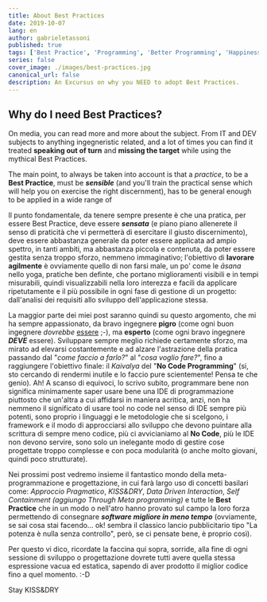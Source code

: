 ```yaml
---
title: About Best Practices
date: 2019-10-07
lang: en
author: gabrieletassoni
published: true
tags: ['Best Practice', 'Programming', 'Better Programming', 'Happiness', 'KISS', 'DRY']
series: false
cover_image: ./images/best-practices.jpg
canonical_url: false
description: An Excursus on why you NEED to adopt Best Practices.
---
```

## Why do I need Best Practices?

On media, you can read more and more about the subject. From IT and DEV subjects to anything ingegneristic related, and a lot of times you can find it treated **speaking out of turn** and **missing the target** while using the mythical Best Practices.

The main point, to always be taken into account is that a _practice_, to be a **Best Practice**, must be ***sensible*** (and you'll train the practical sense which will help you on exercise the right discernment), has to be general enough to be applied in a wide range of 

Il punto fondamentale, da tenere sempre presente è che una pratica, per essere Best Practice, deve essere ***sensata*** (e piano piano allenerete il senso di praticità che vi permetterà di esercitare il giusto discernimento), deve essere abbastanza generale da poter essere applicata ad ampio spettro, in tanti ambiti, ma abbastanza piccola e contenuta, da poter essere gestita senza troppo sforzo, nemmeno immaginativo; l'obiettivo di **lavorare agilmente** è ovviamente quello di non farsi male, un po' come le _āsana_ nello yoga, pratiche ben definte, che portano miglioramenti visibili e in tempi misurabili, quindi visualizzabili nella loro interezza e facili da applicare ripetutamente e il più possibile in ogni fase di gestione di un progetto: dall'analisi dei requisiti allo sviluppo dell'applicazione stessa.

La maggior parte dei miei post saranno quindi su questo argomento, che mi ha sempre appassionato, da bravo ingegnere **pigro** (come ogni buon ingegnere *dovrebbe* [essere](https://blog.codinghorror.com/how-to-become-a-better-programmer-by-not-programming/) ;-), ma **esperto** (come ogni bravo ingegnere ***DEVE*** essere). Sviluppare sempre meglio richiede certamente sforzo, ma mirato ad elevarsi costantemente e ad alzare l'astrazione della pratica passando dal "_come faccio a farlo?_" al "_cosa voglio fare?_", fino a raggiungere l'obiettivo finale: il _Kaivalya_ del "**No Code Programming**" (si, sto cercando di rendermi inutile e lo faccio pure scientemente! Pensa te che genio). Ah! A scanso di equivoci, lo scrivo subito, programmare bene non significa minimamente saper usare bene una IDE di programmazione piuttosto che un'altra a cui affidarsi in maniera acritica, anzi, non ha nemmeno il significato di usare tool no code nel senso di IDE sempre più potenti, sono proprio i linguaggi e le metodologie che si scelgono, i framework e il modo di approcciarsi allo sviluppo che devono puintare alla scrittura di sempre meno codice, più ci avvicianiamo al **No Code**, più le IDE non devono servire, sono solo un inelegante modo di gestire cose progettate troppo complesse e con poca modularità (o anche molto giovani, quindi poco strutturate).

Nei prossimi post vedremo insieme il fantastico mondo della meta-programmazione e progettazione, in cui farà largo uso di concetti basilari come: _Approccio Pragmatico_, _KISS&DRY_, _Data Driven Interaction_, _Self Containment (aggiungo Through Meta programming)_ e tutte le **Best Practice** che in un modo o nell'atro hanno provato sul campo la loro forza permettendo di consegnare ***software migliore in meno tempo*** (ovviamente, se sai cosa stai facendo... ok! sembra il classico lancio pubblicitario tipo "La potenza è nulla senza controllo", però, se ci pensate bene, è proprio così).

Per questo vi dico, ricordate la faccina qui sopra, sorride, alla fine di ogni sessione di sviluppo o progettazione dovrete tutti avere quella stessa espressione vacua ed estatica, sapendo di aver prodotto il miglior codice fino a quel momento. :-D

Stay KISS&DRY
